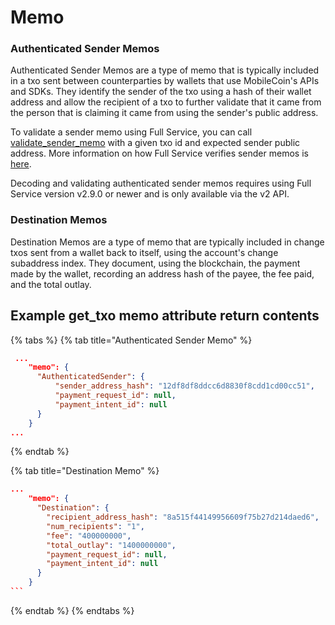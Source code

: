 # Memo

### Authenticated Sender Memos

Authenticated Sender Memos are a type of memo that is typically included in a txo sent between counterparties by wallets that use MobileCoin's APIs and SDKs. They identify the sender of the txo using a hash of their wallet address and allow the recipient of a txo to further validate that it came from the person that is claiming it came from using the sender's public address.

To validate a sender memo using Full Service, you can call [validate\_sender\_memo](validate-sender-memo.md) with a given txo id and expected sender public address. More information on how Full Service verifies sender memos is [here](../../../../../usage/sender-memos.md#verifiability).

Decoding and validating authenticated sender memos requires using Full Service version v2.9.0 or newer and is only available via the v2 API.



### Destination Memos

Destination Memos are a type of memo that are typically included in change txos sent from a wallet back to itself, using the account's change subaddress index. They document, using the blockchain, the payment made by the wallet, recording an address hash of the payee, the fee paid, and the total outlay.

## Example get\_txo memo attribute return contents

{% tabs %}
{% tab title="Authenticated Sender Memo" %}
```json
 ...
    "memo": {
      "AuthenticatedSender": {
          "sender_address_hash": "12df8df8ddcc6d8830f8cdd1cd00cc51",
          "payment_request_id": null,
          "payment_intent_id": null
      }
    }
...
```
{% endtab %}

{% tab title="Destination Memo" %}
````json
...
    "memo": {
      "Destination": {
        "recipient_address_hash": "8a515f44149956609f75b27d214daed6",
        "num_recipients": "1",
        "fee": "400000000",
        "total_outlay": "1400000000",
        "payment_request_id": null,
        "payment_intent_id": null
      }
    }
```
````
{% endtab %}
{% endtabs %}

